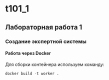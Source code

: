 # t101_1


## Лабораторная работа 1


### Создание экспертной системы 


#### Работа через Docker

Для сборки контейнера используем команду:
```python
docker build -t worker .
```

